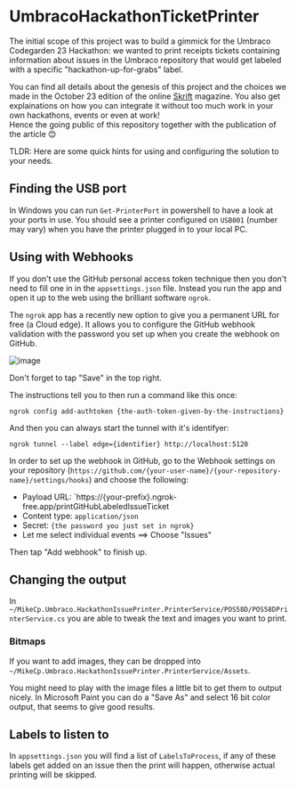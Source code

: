 # UmbracoHackathonTicketPrinter

The initial scope of this project was to build a gimmick for the Umbraco Codegarden 23 Hackathon: we wanted to print receipts tickets containing information about issues in the Umbraco repository that would get labeled with a specific "hackathon-up-for-grabs" label.  

You can find all details about the genesis of this project and the choices we made in the October 23 edition of the online [Skrift](https://skrift.io/) magazine. You also get explainations on how you can integrate it without too much work  in your own hackathons, events or even at work!  
Hence the going public of this repository together with the publication of the article 😊

TLDR: Here are some quick hints for using and configuring the solution to your needs.

## Finding the USB port

In Windows you can run `Get-PrinterPort` in powershell to have a look at your ports in use. You should see a printer configured on `USB001` (number may vary) when you have the printer plugged in to your local PC.

## Using with Webhooks

If you don't use the GitHub personal access token technique then you don't need to fill one in in the `appsettings.json` file. Instead you run the app and open it up to the web using the brilliant software `ngrok`.

The `ngrok` app has a recently new option to give you a permanent URL for free (a Cloud edge). It allows you to configure the GitHub webhook validation with the password you set up when you create the webhook on GitHub.

![image](https://github.com/mikecp/UmbracoHackathonTicketPrinter/assets/304656/e90fad02-5cb7-44b6-810d-28c80c2d41ed)

Don't forget to tap "Save" in the top right.

The instructions tell you to then run a command like this once:

`ngrok config add-authtoken {the-auth-token-given-by-the-instructions}`

And then you can always start the tunnel with it's identifyer: 

`ngrok tunnel --label edge={identifier} http://localhost:5120`

In order to set up the webhook in GitHub, go to the Webhook settings on your repository (`https://github.com/{your-user-name}/{your-repository-name}/settings/hooks`) and choose the following:

- Payload URL: `https://{your-prefix}.ngrok-free.app/printGitHubLabeledIssueTicket
- Content type: `application/json`
- Secret: `{the password you just set in ngrok}`
- Let me select individual events ==> Choose "Issues"

Then tap "Add webhook" to finish up.

## Changing the output

In `~/MikeCp.Umbraco.HackathonIssuePrinter.PrinterService/POS58D/POS58DPrinterService.cs` you are able to tweak the text and images you want to print. 

### Bitmaps

If you want to add images, they can be dropped into `~/MikeCp.Umbraco.HackathonIssuePrinter.PrinterService/Assets`. 

You might need to play with the image files a little bit to get them to output nicely. In Microsoft Paint you can do a "Save As" and select 16 bit color output, that seems to give good results.

## Labels to listen to

In `appsettings.json` you will find a list of `LabelsToProcess`, if any of these labels get added on an issue then the print will happen, otherwise actual printing will be skipped.

